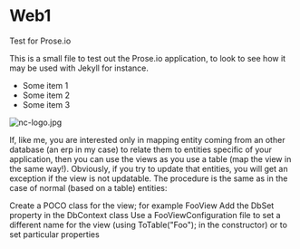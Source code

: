 # Web1
Test for Prose.io

This is a small file to test out the Prose.io application, to look to see how it  may be used with Jekyll for instance.

- Some item 1
- Some item 2
- Some item 3

![nc-logo.jpg]({{site.baseurl}}/nc-logo.jpg)

If, like me, you are interested only in mapping entity coming from an other database (an erp in my case) to relate them to entities specific of your application, then you can use the views as you use a table (map the view in the same way!). Obviously, if you try to update that entities, you will get an exception if the view is not updatable. The procedure is the same as in the case of normal (based on a table) entities:

Create a POCO class for the view; for example FooView
Add the DbSet property in the DbContext class
Use a FooViewConfiguration file to set a different name for the view (using ToTable("Foo"); in the constructor) or to set particular properties




